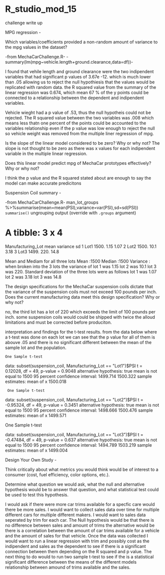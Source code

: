 # R_studio_mod_15

challenge write up 

MPG regression -

Which variables/coefficients provided a non-random amount of variance to the mpg values in the dataset?

-from MechaCarChallenge.R- -summary(lm(mpg~vehicle.length+ground.clearance,data=df))- 

I found that vehile length and ground clearance were the two indipendent variables that had significant p values
of 3.67e -12. which is much lower than .05 allowing us to reject the null hypothiesis that the values would be replicated with random data. 
the R squared value from the summary of the linear regression was 0.674, which mean 67 % of the y points could be 
connected to a relationship between the dependent and indipendent variables. 

Vehicle wieght had a p value of .53, thus the null hypotheis could not be rejected. The R squared value between 
the two variables was .008 which means less thatn one percent of the points could be accounted to the variables relationship
even if the p value was low enough to reject the null so vehicle weight was removed from the multiple liner regression of mpg. 


Is the slope of the linear model considered to be zero? Why or why not?
The slope is not thought to be zero as there was x values for each indipendent variable in the multiple linear regression. 

Does this linear model predict mpg of MechaCar prototypes effectively? Why or why not?

I think the p value and the R squared stated about are enough to say the model can make accurate predicitons


Suspension Coil summary -

-from MechaCarChallenge.R-
man_lot_groups %>%summarise(mean=mean(PSI),variance=var(PSI),sd=sd(PSI))
`summarise()` ungrouping output (override with `.groups` argument)
# A tibble: 3 x 4
  Manufacturing_Lot  mean variance    sd
  <fct>             <dbl>    <dbl> <dbl>
1 Lot1              1500.     1.15  1.07
2 Lot2              1500.    10.1   3.18
3 Lot3              1499.   220.   14.8 

Mean and Mediam for all three lots 
Mean :1500
Median :1500
Variance : when broken into the 3 lots the variance of 
lot 1 was 1.15 
lot 2 was 10.1 
lot 3 was 220. 
Standard deviation of the three lots were as follows 
lot 1 was 1.07
lot 2 was 3.18
lot 3 was 14.8 

The design specifications for the MechaCar suspension coils dictate that the variance 
of the suspension coils must not exceed 100 pounds per inch. Does the current manufacturing data
 meet this design specification? Why or why not?

no, the third lot has a lot of 220 which exceeds the limit of 100 pounds per inch. some suspension coils would 
could be shipped with twice the alloud limitations and must be corrected before produciton. 

interpretation and findings for the t-test results. 
from the data below where a t-test was done on each lot we can see that the p value for all of them 
is abouve .05 and there is no significant different between the mean of the sample lot and the population.


    One Sample t-test

data:  subset(suspension_coil, Manufacturing_Lot == "Lot1")$PSI
t = 0.12028, df = 49, p-value = 0.9048
alternative hypothesis: true mean is not equal to 1500
95 percent confidence interval:
 1499.714 1500.322
sample estimates:
mean of x 
 1500.018 
 	
     One Sample t-test

data:  subset(suspension_coil, Manufacturing_Lot == "Lot2")$PSI
t = -0.95324, df = 49, p-value = 0.3451
alternative hypothesis: true mean is not equal to 1500
95 percent confidence interval:
 1498.666 1500.476
sample estimates:
mean of x 
 1499.571 

One Sample t-test

data:  subset(suspension_coil, Manufacturing_Lot == "Lot3")$PSI
t = -0.47484, df = 49, p-value = 0.637
alternative hypothesis: true mean is not equal to 1500
95 percent confidence interval:
 1494.789 1503.219
sample estimates:
mean of x 
 1499.004 



Design Your Own Study -

Think critically about what metrics you would think would be of 
interest to a consumer (cost, fuel efficiency, color options, etc.).



Determine what question we would ask, what the null and alternative hypothesis 
would be to answer that question, and what statistical test could be used to test this hypothesis.

I would ask if there were more car trims available for a specfic care would there be more sales. I would want
to collect sales data over time for multiple different cars for multiple different makers. I would want to sales data
seperated by trim for each car. The Null hypothesis would be that there is no difference between sales and amount of trims
the alternative would be there is a correlation between the amount of car trims available for a vehicle and the 
amount of sales for that vehicle. Once the data was collected I would want to run a linear regression with trim and possibly cost as the 
indipendent and sales as the dependent to see if there is a significant connection between them depending on the R squared
and p value. The next thing to do would to run two sample t-test to see if the is a statistical significant difference between the 
means of the different models relationship between amound of trims available and the sales. 


